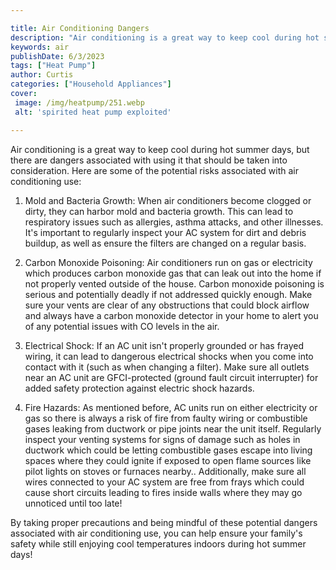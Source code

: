 ```yaml
---

title: Air Conditioning Dangers
description: "Air conditioning is a great way to keep cool during hot summer days, but there are dangers associated with using it that should be...take a moment to check it out "
keywords: air
publishDate: 6/3/2023
tags: ["Heat Pump"]
author: Curtis
categories: ["Household Appliances"]
cover: 
 image: /img/heatpump/251.webp
 alt: 'spirited heat pump exploited'

---
```


Air conditioning is a great way to keep cool during hot summer days, but there are dangers associated with using it that should be taken into consideration. Here are some of the potential risks associated with air conditioning use:

1. Mold and Bacteria Growth: When air conditioners become clogged or dirty, they can harbor mold and bacteria growth. This can lead to respiratory issues such as allergies, asthma attacks, and other illnesses. It's important to regularly inspect your AC system for dirt and debris buildup, as well as ensure the filters are changed on a regular basis.

2. Carbon Monoxide Poisoning: Air conditioners run on gas or electricity which produces carbon monoxide gas that can leak out into the home if not properly vented outside of the house. Carbon monoxide poisoning is serious and potentially deadly if not addressed quickly enough. Make sure your vents are clear of any obstructions that could block airflow and always have a carbon monoxide detector in your home to alert you of any potential issues with CO levels in the air.

3. Electrical Shock: If an AC unit isn't properly grounded or has frayed wiring, it can lead to dangerous electrical shocks when you come into contact with it (such as when changing a filter). Make sure all outlets near an AC unit are GFCI-protected (ground fault circuit interrupter) for added safety protection against electric shock hazards.

4. Fire Hazards: As mentioned before, AC units run on either electricity or gas so there is always a risk of fire from faulty wiring or combustible gases leaking from ductwork or pipe joints near the unit itself. Regularly inspect your venting systems for signs of damage such as holes in ductwork which could be letting combustible gases escape into living spaces where they could ignite if exposed to open flame sources like pilot lights on stoves or furnaces nearby.. Additionally, make sure all wires connected to your AC system are free from frays which could cause short circuits leading to fires inside walls where they may go unnoticed until too late! 

By taking proper precautions and being mindful of these potential dangers associated with air conditioning use, you can help ensure your family's safety while still enjoying cool temperatures indoors during hot summer days!
